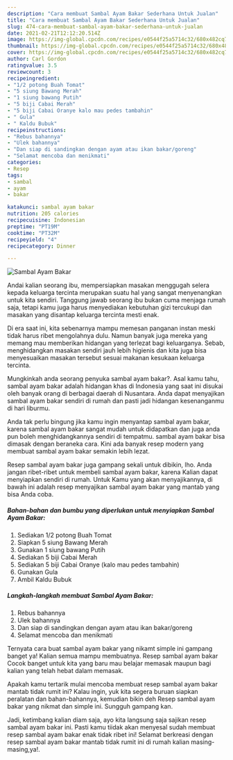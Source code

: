 ```yaml
---
description: "Cara membuat Sambal Ayam Bakar Sederhana Untuk Jualan"
title: "Cara membuat Sambal Ayam Bakar Sederhana Untuk Jualan"
slug: 474-cara-membuat-sambal-ayam-bakar-sederhana-untuk-jualan
date: 2021-02-21T12:12:20.514Z
image: https://img-global.cpcdn.com/recipes/e0544f25a5714c32/680x482cq70/sambal-ayam-bakar-foto-resep-utama.jpg
thumbnail: https://img-global.cpcdn.com/recipes/e0544f25a5714c32/680x482cq70/sambal-ayam-bakar-foto-resep-utama.jpg
cover: https://img-global.cpcdn.com/recipes/e0544f25a5714c32/680x482cq70/sambal-ayam-bakar-foto-resep-utama.jpg
author: Carl Gordon
ratingvalue: 3.5
reviewcount: 3
recipeingredient:
- "1/2 potong Buah Tomat"
- "5 siung Bawang Merah"
- "1 siung bawang Putih"
- "5 biji Cabai Merah"
- "5 biji Cabai Oranye kalo mau pedes tambahin"
- " Gula"
- " Kaldu Bubuk"
recipeinstructions:
- "Rebus bahannya"
- "Ulek bahannya"
- "Dan siap di sandingkan dengan ayam atau ikan bakar/goreng"
- "Selamat mencoba dan menikmati"
categories:
- Resep
tags:
- sambal
- ayam
- bakar

katakunci: sambal ayam bakar 
nutrition: 205 calories
recipecuisine: Indonesian
preptime: "PT19M"
cooktime: "PT32M"
recipeyield: "4"
recipecategory: Dinner

---
```



![Sambal Ayam Bakar](https://img-global.cpcdn.com/recipes/e0544f25a5714c32/680x482cq70/sambal-ayam-bakar-foto-resep-utama.jpg)

Andai kalian seorang ibu, mempersiapkan masakan menggugah selera kepada keluarga tercinta merupakan suatu hal yang sangat menyenangkan untuk kita sendiri. Tanggung jawab seorang ibu bukan cuma menjaga rumah saja, tetapi kamu juga harus menyediakan kebutuhan gizi tercukupi dan masakan yang disantap keluarga tercinta mesti enak.

Di era  saat ini, kita sebenarnya mampu memesan panganan instan meski tidak harus ribet mengolahnya dulu. Namun banyak juga mereka yang memang mau memberikan hidangan yang terlezat bagi keluarganya. Sebab, menghidangkan masakan sendiri jauh lebih higienis dan kita juga bisa menyesuaikan masakan tersebut sesuai makanan kesukaan keluarga tercinta. 



Mungkinkah anda seorang penyuka sambal ayam bakar?. Asal kamu tahu, sambal ayam bakar adalah hidangan khas di Indonesia yang saat ini disukai oleh banyak orang di berbagai daerah di Nusantara. Anda dapat menyajikan sambal ayam bakar sendiri di rumah dan pasti jadi hidangan kesenanganmu di hari liburmu.

Anda tak perlu bingung jika kamu ingin menyantap sambal ayam bakar, karena sambal ayam bakar sangat mudah untuk didapatkan dan juga anda pun boleh menghidangkannya sendiri di tempatmu. sambal ayam bakar bisa dimasak dengan beraneka cara. Kini ada banyak resep modern yang membuat sambal ayam bakar semakin lebih lezat.

Resep sambal ayam bakar juga gampang sekali untuk dibikin, lho. Anda jangan ribet-ribet untuk membeli sambal ayam bakar, karena Kalian dapat menyiapkan sendiri di rumah. Untuk Kamu yang akan menyajikannya, di bawah ini adalah resep menyajikan sambal ayam bakar yang mantab yang bisa Anda coba.

<!--inarticleads1-->

##### Bahan-bahan dan bumbu yang diperlukan untuk menyiapkan Sambal Ayam Bakar:

1. Sediakan 1/2 potong Buah Tomat
1. Siapkan 5 siung Bawang Merah
1. Gunakan 1 siung bawang Putih
1. Sediakan 5 biji Cabai Merah
1. Sediakan 5 biji Cabai Oranye (kalo mau pedes tambahin)
1. Gunakan  Gula
1. Ambil  Kaldu Bubuk




<!--inarticleads2-->

##### Langkah-langkah membuat Sambal Ayam Bakar:

1. Rebus bahannya
1. Ulek bahannya
1. Dan siap di sandingkan dengan ayam atau ikan bakar/goreng
1. Selamat mencoba dan menikmati




Ternyata cara buat sambal ayam bakar yang nikamt simple ini gampang banget ya! Kalian semua mampu membuatnya. Resep sambal ayam bakar Cocok banget untuk kita yang baru mau belajar memasak maupun bagi kalian yang telah hebat dalam memasak.

Apakah kamu tertarik mulai mencoba membuat resep sambal ayam bakar mantab tidak rumit ini? Kalau ingin, yuk kita segera buruan siapkan peralatan dan bahan-bahannya, kemudian bikin deh Resep sambal ayam bakar yang nikmat dan simple ini. Sungguh gampang kan. 

Jadi, ketimbang kalian diam saja, ayo kita langsung saja sajikan resep sambal ayam bakar ini. Pasti kamu tiidak akan menyesal sudah membuat resep sambal ayam bakar enak tidak ribet ini! Selamat berkreasi dengan resep sambal ayam bakar mantab tidak rumit ini di rumah kalian masing-masing,ya!.

